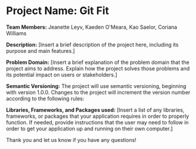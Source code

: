 # Project Name: Git Fit

**Team Members:**
Jeanette Leyv,
Kaeden O'Meara,
Kao Saelor,
Coriana Williams

**Description:**
[Insert a brief description of the project here, including its purpose and main features.]

**Problem Domain:**
[Insert a brief explanation of the problem domain that the project aims to address. Explain how the project solves those problems and its potential impact on users or stakeholders.]

**Semantic Versioning:**
The project will use semantic versioning, beginning with version 1.0.0. Changes to the project will increment the version number according to the following rules:

**Libraries, Frameworks, and Packages used:**
[Insert a list of any libraries, frameworks, or packages that your application requires in order to properly function. If needed, provide instructions that the user may need to follow in order to get your application up and running on their own computer.]

Thank you and let us know if you have any questions!